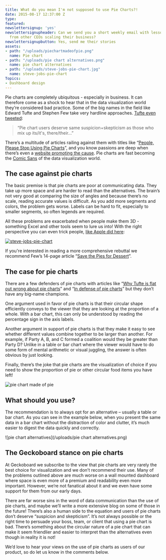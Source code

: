 ```yaml
---
title: What do you mean I'm not supposed to use Pie Charts?!
date: 2015-08-17 12:37:00 Z
type: 
featured: 
newslettersignup: 'yes'
newslettersignupheader: Can we send you a short weekly email with lessons learned
  from other CEOs scaling their business?
newslettersignupbutton: Yes, send me their stories
assets:
- path: "/uploads/piechartmadeofpie.png"
  name: Pie chart
- path: "/uploads/pie chart alternatives.png"
  name: pie chart alternatives
- path: "/uploads/steve-jobs-pie-chart.jpg"
  name: steve-jobs-pie-chart
Topics:
- Dashboard design
---
```


Pie charts are completely ubiquitous - especially in business. It can therefore come as a shock to hear that in the data visualization world they’re considered bad practice. Some of the big names in the field like Edward Tufte and Stephen Few take very hardline approaches. [Tufte even tweeted](https://twitter.com/edwardtufte/status/289208399621672960): 

> “Pie chart users deserve same suspicion+skepticism as those who mix up its/it's, there/their...”

There’s a multitude of articles railing against them with titles like “[People, Please Stop Using Pie Charts](http://www.entrepreneur.com/article/239932)”, and you know passions are deep when there’s even a [website promoting the cause](http://nopiecharts.com/). Pie charts are fast becoming the [Comic Sans](http://www.comicsanscriminal.com/) of the data visualization world.

## The case against pie charts

The basic premise is that pie charts are poor at communicating data. They take up more space and are harder to read than the alternatives. The brain’s not very good at comparing the size of angles and because there’s no scale, reading accurate values is difficult. As you add more segments and colors, the problem gets worse. Labels can be hard to fit, especially to smaller segments, so often legends are required. 

All these problems are exacerbated when people make them 3D - something Excel and other tools seem to lure us into! With the right perspective you can even trick people, [like Apple did here](http://www.wired.com/2008/02/macworlds-iphon/): 

[![steve-jobs-pie-chart](/uploads/steve-jobs-pie-chart.jpg) 
](http://www.engadget.com/2008/01/15/live-from-macworld-2008-steve-jobs-keynote/)

If you're interested in reading a more comprehensive rebuttal we recommend Few’s 14-page article “[Save the Pies for Dessert](http://www.perceptualedge.com/articles/visual_business_intelligence/save_the_pies_for_dessert.pdf)”. 

## The case for pie charts

There are a few defenders of pie charts with articles like “[Why Tufte is flat out wrong about pie charts](http://speakingppt.com/2013/03/18/why-tufte-is-flat-out-wrong-about-pie-charts/)” and  “[In defense of pie charts](http://www.neoformix.com/2007/InDefenseOfPieCharts.html)” but they don’t have any big-name champions.

One argument used in favor of pie charts is that their circular shape efficiently conveys to the viewer that they are looking at the proportion of a whole. With a bar chart, this can only be understood by reading the percentage sign in the axis labels.

Another argument in support of pie charts is that they make it easy to see whether different values combine together to be larger than another. For example, if Party A, B, and C formed a coalition would they be greater than Party D? Unlike in a table or bar chart where the viewer would have to do some form of mental arithmetic or visual juggling, the answer is often obvious by just looking.

Finally, there’s the joke that pie charts are the visualization of choice if you need to show the proportion of pie or other circular food items you have left!

![pie chart made of pie](/uploads/piechartmadeofpie.png) 
  
## What should you use?

The recommendation is to always opt for an alternative – usually a table or bar chart. As you can see in the example below, when you present the same data in a bar chart without the distraction of color and clutter, it’s much easier to digest the data quickly and correctly.

![pie chart alternatives](/uploads/pie chart alternatives.png) 

## The Geckoboard stance on pie charts

At Geckoboard we subscribe to the view that pie charts are very rarely the best choice for visualization and we don’t recommend their use. Many of the problems outlined above are much worse on a wall mounted dashboard where space is even more of a premium and readability even more important. However, we’re not fanatical about it and we even have some support for them from our early days.

There are far worse sins in the word of data communication than the use of pie charts, and maybe we’ll write a more extensive blog on some of those in the future! There’s also a human side to the equation and users of pie charts don’t deserve “suspicion and skepticism”. It’s not always possible or the right time to persuade your boss, team, or client that using a pie chart is bad. There’s something about the circular nature of a pie chart that can make it seem friendlier and easier to interpret than the alternatives even though in reality it is not!

We’d love to hear your views on the use of pie charts as users of our product, so do let us know in the comments below.

